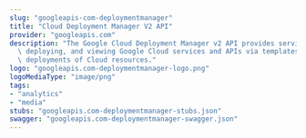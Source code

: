 ```yaml
---
slug: "googleapis-com-deploymentmanager"
title: "Cloud Deployment Manager V2 API"
provider: "googleapis.com"
description: "The Google Cloud Deployment Manager v2 API provides services for configuring,\
  \ deploying, and viewing Google Cloud services and APIs via templates which specify\
  \ deployments of Cloud resources."
logo: "googleapis.com-deploymentmanager-logo.png"
logoMediaType: "image/png"
tags:
- "analytics"
- "media"
stubs: "googleapis.com-deploymentmanager-stubs.json"
swagger: "googleapis.com-deploymentmanager-swagger.json"
---
```

